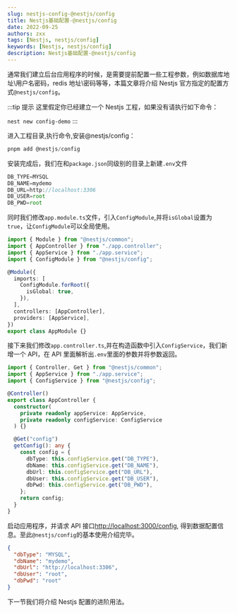 ```yaml
---
slug: nestjs-config-@nestjs/config
title: Nestjs基础配置-@nestjs/config
date: 2022-09-25
authors: zxx
tags: [Nestjs, nestjs/config]
keywords: [Nestjs, nestjs/config]
description: Nestjs基础配置-@nestjs/config
---
```


通常我们建立后台应用程序的时候，是需要提前配置一些工程参数，例如数据库地址\用户名密码，redis 地址\密码等等，本篇文章将介绍 Nestjs 官方指定的配置方式`@nestjs/config`。

:::tip 提示
这里假定你已经建立一个 Nestjs 工程，如果没有请执行如下命令：

`nest new config-demo`
:::

进入工程目录,执行命令,安装@nestjs/config：

```ts
pnpm add @nestjs/config
```

安装完成后，我们在和`package.json`同级别的目录上新建`.env`文件

```ts title='.env' showLineNumbers
DB_TYPE=MYSQL
DB_NAME=mydemo
DB_URL=http://localhost:3306
DB_USER=root
DB_PWD=root
```

同时我们修改`app.module.ts`文件，引入`ConfigModule`,并将`isGlobal`设置为`true`，让`ConfigModule`可以全局使用。

```ts {4,8-10} title='app.module.ts' showLineNumbers
import { Module } from "@nestjs/common";
import { AppController } from "./app.controller";
import { AppService } from "./app.service";
import { ConfigModule } from "@nestjs/config";

@Module({
  imports: [
    ConfigModule.forRoot({
      isGlobal: true,
    }),
  ],
  controllers: [AppController],
  providers: [AppService],
})
export class AppModule {}
```

接下来我们修改`app.controller.ts`,并在构造函数中引入`ConfigService`，我们新增一个 API，在 API 里面解析出`.env`里面的参数并将参数返回。

```ts {3,8-10,12-21} title='app.controller.ts' showLineNumbers
import { Controller, Get } from "@nestjs/common";
import { AppService } from "./app.service";
import { ConfigService } from "@nestjs/config";

@Controller()
export class AppController {
  constructor(
    private readonly appService: AppService,
    private readonly configService: ConfigService
  ) {}

  @Get("config")
  getConfig(): any {
    const config = {
      dbType: this.configService.get("DB_TYPE"),
      dbName: this.configService.get("DB_NAME"),
      dbUrl: this.configService.get("DB_URL"),
      dbUser: this.configService.get("DB_USER"),
      dbPwd: this.configService.get("DB_PWD"),
    };
    return config;
  }
}
```

启动应用程序，并请求 API 接口[http://localhost:3000/config](http://localhost:3000/config), 得到数据配置信息。至此`@nestjs/config`的基本使用介绍完毕。

```json showLineNumbers
{
  "dbType": "MYSQL",
  "dbName": "mydemo",
  "dbUrl": "http://localhost:3306",
  "dbUser": "root",
  "dbPwd": "root"
}
```

下一节我们将介绍 Nestjs 配置的进阶用法。
